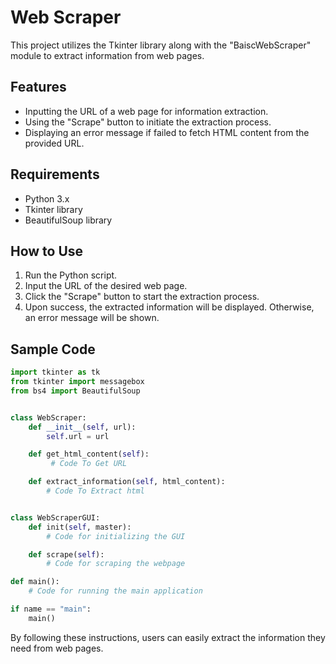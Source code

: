 # Web Scraper

This project utilizes the Tkinter library along with the "BaiscWebScraper" module to extract information from web pages.

## Features

- Inputting the URL of a web page for information extraction.
- Using the "Scrape" button to initiate the extraction process.
- Displaying an error message if failed to fetch HTML content from the provided URL.

## Requirements

- Python 3.x
- Tkinter library
- BeautifulSoup library

## How to Use

1. Run the Python script.
2. Input the URL of the desired web page.
3. Click the "Scrape" button to start the extraction process.
4. Upon success, the extracted information will be displayed. Otherwise, an error message will be shown.

## Sample Code

```python
import tkinter as tk
from tkinter import messagebox
from bs4 import BeautifulSoup


class WebScraper:
    def __init__(self, url):
        self.url = url

    def get_html_content(self):
         # Code To Get URL

    def extract_information(self, html_content):
        # Code To Extract html


class WebScraperGUI:
    def init(self, master):
        # Code for initializing the GUI

    def scrape(self):
        # Code for scraping the webpage

def main():
    # Code for running the main application

if name == "main":
    main()
```
By following these instructions, users can easily extract the information they need from web pages.